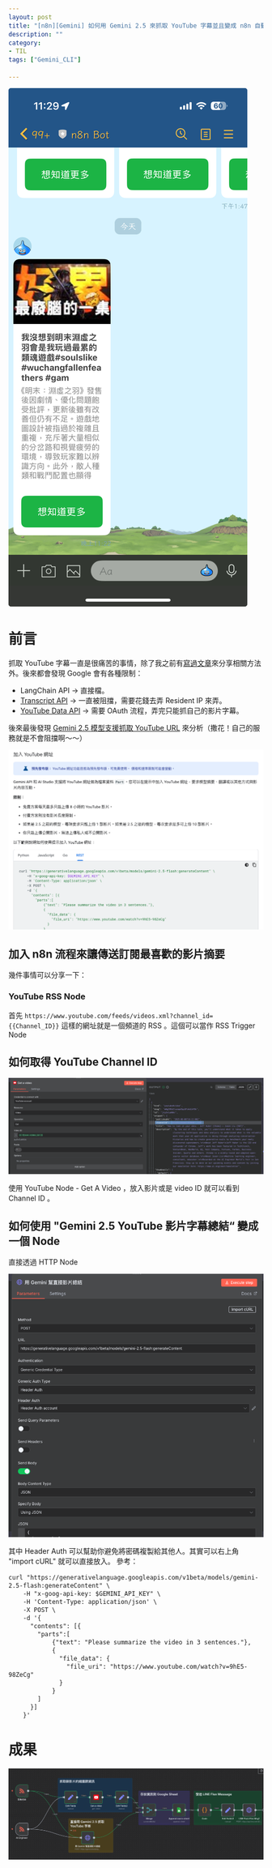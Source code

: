 ```yaml
---
layout: post
title: "[n8n][Gemini] 如何用 Gemini 2.5 來抓取 YouTube 字幕並且變成 n8n 自動流程"
description: ""
category: 
- TIL
tags: ["Gemini_CLI"]

---
```


![image-20250812230800553](../images/image-20250812230800553.png)

# 前言

抓取 YouTube 字幕一直是很痛苦的事情，除了我之前有[寫過文章](https://www.evanlin.com/langchain-youtube-gcp/)來分享相關方法外。後來都會發現 Google 會有各種限制：

- LangChain API -> 直接檔。
- [Transcript API](https://github.com/jdepoix/youtube-transcript-api/) -> 一直被阻擋，需要花錢去弄 Resident IP 來弄。
- [YouTube Data API](https://developers.google.com/youtube/v3?hl=zh-tw) -> 需要 OAuth 流程，弄完只能抓自己的影片字幕。

後來最後發現 [Gemini 2.5 模型支援抓取 YouTube URL](https://ai.google.dev/gemini-api/docs/video-understanding?hl=zh-tw#youtube) 來分析（撒花！自己的服務就是不會阻擋啊～～）

![image-20250808235727949](../images/image-20250808235727949.png)

## 加入 n8n 流程來讓傳送訂閱最喜歡的影片摘要

幾件事情可以分享一下：

### YouTube RSS Node

首先 `https://www.youtube.com/feeds/videos.xml?channel_id={{Channel_ID}}` 這樣的網址就是一個頻道的 RSS 。這個可以當作 RSS Trigger Node



## 如何取得 YouTube Channel ID

![image-20250809000847407](../images/image-20250809000847407.png)

使用 YouTube Node - Get A Video ，放入影片或是 video ID 就可以看到 Channel ID 。



## 如何使用 "Gemini 2.5 YouTube 影片字幕總結“ 變成一個 Node

直接透過 HTTP Node

![image-20250809001128186](../images/image-20250809001128186.png)

其中 Header Auth 可以幫助你避免將密碼複製給其他人。其實可以右上角 "import cURL" 就可以直接放入。 參考：

```
curl "https://generativelanguage.googleapis.com/v1beta/models/gemini-2.5-flash:generateContent" \
    -H "x-goog-api-key: $GEMINI_API_KEY" \
    -H 'Content-Type: application/json' \
    -X POST \
    -d '{
      "contents": [{
        "parts":[
            {"text": "Please summarize the video in 3 sentences."},
            {
              "file_data": {
                "file_uri": "https://www.youtube.com/watch?v=9hE5-98ZeCg"
              }
            }
        ]
      }]
    }' 
```



# 成果

![image-20250812230835729](../images/image-20250812230835729.png)


